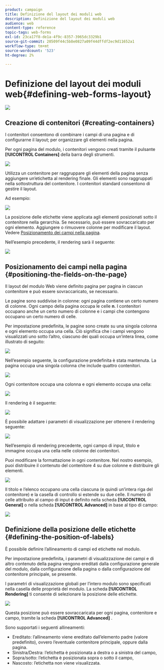 ```yaml
---
product: campaign
title: Definizione del layout dei moduli web
description: Definizione del layout dei moduli web
audience: web
content-type: reference
topic-tags: web-forms
exl-id: 23ca17f8-de1a-4f9c-8357-3965dc3329b1
source-git-commit: 20509f44c5b8e0827a09f44dffdf2ec9d11652a1
workflow-type: tm+mt
source-wordcount: '523'
ht-degree: 2%

---
```


# Definizione del layout dei moduli web{#defining-web-forms-layout}

![](../../assets/common.svg)

## Creazione di contenitori {#creating-containers}

I contenitori consentono di combinare i campi di una pagina e di configurarne il layout; per organizzare gli elementi nella pagina.

Per ogni pagina del modulo, i contenitori vengono creati tramite il pulsante **[!UICONTROL Containers]** della barra degli strumenti.

![](assets/s_ncs_admin_survey_containers_add.png)

Utilizza un contenitore per raggruppare gli elementi della pagina senza aggiungere un’etichetta al rendering finale. Gli elementi sono raggruppati nella sottostruttura del contenitore. I contenitori standard consentono di gestire il layout.

Ad esempio:

![](assets/s_ncs_admin_survey_containers_std_arbo.png)

La posizione delle etichette viene applicata agli elementi posizionati sotto il contenitore nella gerarchia. Se necessario, può essere sovraccaricato per ogni elemento. Aggiungere o rimuovere colonne per modificare il layout. Vedere [Posizionamento dei campi nella pagina](#positioning-the-fields-on-the-page).

Nell’esempio precedente, il rendering sarà il seguente:

![](assets/s_ncs_admin_survey_containers_std_ex.png)

## Posizionamento dei campi nella pagina {#positioning-the-fields-on-the-page}

Il layout del modulo Web viene definito pagina per pagina in ciascun contenitore e può essere sovraccaricato, se necessario.

Le pagine sono suddivise in colonne: ogni pagina contiene un certo numero di colonne. Ogni campo della pagina occupa le celle **n**. I contenitori occupano anche un certo numero di colonne e i campi che contengono occupano un certo numero di celle.

Per impostazione predefinita, le pagine sono create su una singola colonna e ogni elemento occupa una cella. Ciò significa che i campi vengono visualizzati uno sotto l’altro, ciascuno dei quali occupa un’intera linea, come illustrato di seguito:

![](assets/s_ncs_admin_survey_container_ex.png)

Nell’esempio seguente, la configurazione predefinita è stata mantenuta. La pagina occupa una singola colonna che include quattro contenitori.

![](assets/s_ncs_admin_survey_container_ex0.png)

Ogni contenitore occupa una colonna e ogni elemento occupa una cella:

![](assets/s_ncs_admin_survey_container_ex0a.png)

Il rendering è il seguente:

![](assets/s_ncs_admin_survey_container_ex0_rend.png)

È possibile adattare i parametri di visualizzazione per ottenere il rendering seguente:

![](assets/s_ncs_admin_survey_container_ex1_rend.png)

Nell’esempio di rendering precedente, ogni campo di input, titolo e immagine occupa una cella nelle colonne dei contenitori.

Puoi modificare la formattazione in ogni contenitore. Nel nostro esempio, puoi distribuire il contenuto del contenitore 4 su due colonne e distribuire gli elementi.

![](assets/s_ncs_admin_survey_container_ex2_rend.png)

Il titolo e l’elenco occupano una cella ciascuna (e quindi un’intera riga del contenitore) e la casella di controllo si estende su due celle. Il numero di celle attribuito al campo di input è definito nella scheda **[!UICONTROL General]** o nella scheda **[!UICONTROL Advanced]** in base al tipo di campo:

![](assets/s_ncs_admin_survey_container_ex2.png)

## Definizione della posizione delle etichette {#defining-the-position-of-labels}

È possibile definire l’allineamento di campi ed etichette nel modulo.

Per impostazione predefinita, i parametri di visualizzazione dei campi e di altro contenuto della pagina vengono ereditati dalla configurazione generale del modulo, dalla configurazione della pagina o dalla configurazione del contenitore principale, se presente.

I parametri di visualizzazione globali per l’intero modulo sono specificati nella casella delle proprietà del modulo. La scheda **[!UICONTROL Rendering]** ti consente di selezionare la posizione delle etichette.

![](assets/s_ncs_admin_survey_label_position.png)

Questa posizione può essere sovraccaricata per ogni pagina, contenitore e campo, tramite la scheda **[!UICONTROL Advanced]** .

Sono supportati i seguenti allineamenti:

* Ereditato: l’allineamento viene ereditato dall’elemento padre (valore predefinito), ovvero l’eventuale contenitore principale, oppure dalla pagina.
* Sinistra/Destra: l’etichetta è posizionata a destra o a sinistra del campo,
* Sopra/sotto: l’etichetta è posizionata sopra o sotto il campo,
* Nascosto: l’etichetta non viene visualizzata.
